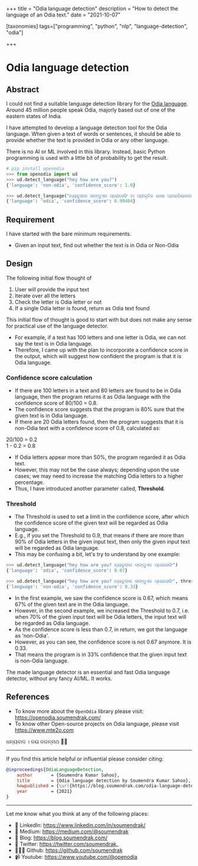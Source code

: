 +++
title = "Odia language detection"
description = "How to detect the language of an Odia text."
date = "2021-10-07"

[taxonomies]
tags=["programming", "python", "nlp", "language-detection", "odia"]

+++

# Odia language detection

## Abstract

I could not find a suitable language detection library for the [Odia language](https://en.wikipedia.org/wiki/Odia_language). Around 45 million people speak Odia, majorly based out of one of the eastern states of India.

I have attempted to develop a language detection tool for the Odia language. When given a text of words or sentences, it should be able to provide whether the text is provided in Odia or any other language.

There is no AI or ML involved in this library. Instead, basic Python programming is used with a little bit of probability to get the result.

```python
# pip install openodia
>>> from openodia import ud
>>> ud.detect_language("hey how are you?")
{'language': 'non-odia', 'confidence_score': 1.0}

>>> ud.detect_language("ନ୍ୟାଚୁରାଲ ଲାଙ୍ଗୁଏଜ ପ୍ରୋସେସିଂ ବା ପ୍ରାକୃତିକ ଭାଷା ପ୍ରକ୍ରିୟାକରଣ କଂପ୍ୟୁଟର ବିଜ୍ଞାନ ଏବଂ ଆର୍ଟିଫିସିଆଲ ଇଣ୍ଟେଲିଜେନ୍ସର ସେହି ବିଭାଗକୁ କୁହାଯ ାଏ ଯାହା ମନୁଷ୍ୟର ଭାଷାଗୁଡ଼ିକ ସହ କମ୍ପ୍ୟୁଟରର କଥାବାର୍ତ୍ତାକୁ ବୁଝାଇଥାଏ। ")
{'language': 'odia', 'confidence_score': 0.99404}
```
## Requirement

I have started with the bare minimum requirements.

- Given an input text, find out whether the text is in Odia or Non-Odia

## Design

The following initial flow thought of

1. User will provide the input text
2. Iterate over all the letters
3. Check the letter is Odia letter or not
4. If a single Odia letter is found, return as Odia text found

This initial flow of thought is good to start with but does not make any sense for practical use of the language detector. 
- For example, if a text has 100 letters and one letter is Odia, we can not say the text is in Odia language.
- Therefore, I came up with the plan to incorporate a confidence score in the output, which will suggest how confident the program is that it is Odia language. 

### Confidence score calculation

- If there are 100 letters in a text and 80 letters are found to be in Odia language, then the program returns it as Odia language with the confidence score of 80/100 = 0.8. 
- The confidence score suggests that the program is 80% sure that the given text is in Odia language.
- If there are 20 Odia letters found, then the program suggests that it is non-Odia text with a confidence score of 0.8, calculated as:

20/100 = 0.2   
1 - 0.2 = 0.8  

- If Odia letters appear more than 50%, the program regarded it as Odia text. 
- However, this may not be the case always; depending upon the use cases; we may need to increase the matching Odia letters to a higher percentage. 
- Thus, I have introduced another parameter called, **Threshold**.

### Threshold

- The Threshold is used to set a limit in the confidence score, after which the confidence score of the given text will be regarded as Odia language. 
- E.g., if you set the Threshold to 0.9, that means if there are more than 90% of Odia letters in the given input text, then only the given input text will be regarded as Odia language.
- This may be confusing a bit, let's try to understand by one example:

```python
>>> ud.detect_language("hey how are you? ନ୍ୟାଚୁରାଲ ଲାଙ୍ଗୁଏଜ ପ୍ରୋସେସିଂ")
{'language': 'odia', 'confidence_score': 0.67}

>>> ud.detect_language("hey how are you? ନ୍ୟାଚୁରାଲ ଲାଙ୍ଗୁଏଜ ପ୍ରୋସେସିଂ", threshold=0.7)
{'language': 'non-odia', 'confidence_score': 0.33}
```

- In the first example, we saw the confidence score is 0.67, which means 67% of the given text are in the Odia language.
- However, in the second example, we increased the Threshold to 0.7, i.e. when 70% of the given input text will be Odia letters, the input text will be regarded as Odia language.
- As the confidence score is less than 0.7, in return, we got the language as 'non-Odia'. 
- However, as you can see, the confidence score is not 0.67 anymore. It is 0.33.
- That means the program is in 33% confidence that the given input text is non-Odia language.

The made language detector is an essential and fast Odia language detector, without any fancy AI/ML. It works.  

## References

- To know more about the `OpenOdia` library please visit: https://openodia.soumendrak.com/
- To know other Open-source projects on Odia language, please visit https://www.mte2o.com

ଧନ୍ୟବାଦ । 
ଜୟ ଜଗନ୍ନାଥ 🙏🏼 

<!-- Citation -->
<hr>
If you find this article helpful or influential please consider citing:

```bibtex
@inproceedings{OdiaLanguageDetection,
    author       = {Soumendra Kumar Sahoo},
    title        = {Odia language detection by Soumendra Kumar Sahoo},
    howpublished = {\url{https://blog.soumendrak.com/odia-language-detection}},
    year         = {2021}
}
```

-----

Let me know what you think at any of the following places:

- 🔗 LinkedIn: https://www.linkedin.com/in/soumendrak/
- 📝 Medium: https://medium.com/@soumendrak
- 📖 Blog: https://blog.soumendrak.com/
- 🐥 Twitter: https://twitter.com/soumendrak_
- 🧑🏻‍💻 Github: https://github.com/soumendrak
- 📹 Youtube: https://www.youtube.com/@openodia